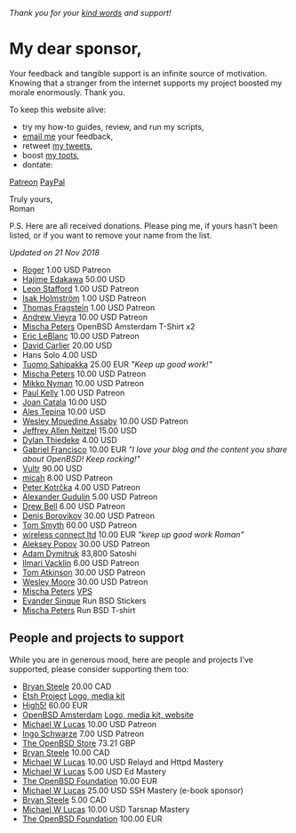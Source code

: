 _Thank you for your [kind words](words.html) and support!_

# My dear sponsor,

Your feedback and tangible support is an infinite source of motivation.
Knowing that a stranger from the internet supports my project boosted
my morale enormously. Thank you.

To keep this website alive:

- try my how-to guides, review, and run my scripts,
- [email me](mailto:hi@romanzolotarev.com) your feedback,
- retweet [my tweets](https://twitter.com/romanzolotarev),
- boost [my toots](https://bsd.network/@romanzolotarev),
- dontate:

<!-- - send satoshis to [`3MZ9d6NTsirYfjx9iJVieT2WCHnzBZckHd`](bitcoin://3MZ9d6NTsirYfjx9iJVieT2WCHnzBZckHd), -->

<a href="/patreon.html"><span class="form__button form__button-patreon">Patreon</span></a>
<a href="/paypal.html"><span class="form__button form__button-paypal">PayPal</span></a>

Truly yours,<br>
Roman

P.S. Here are all received donations. Please ping me, if yours hasn't
been listed, or if you want to remove your name from the list.

_Updated on 21 Nov 2018_

- [Roger](https://www.patreon.com/solvaholic/creators "21 Nov 2018") 1.00 USD Patreon
- [Hajime Edakawa](https://twitter.com/hjmedkw "13 Nov 2018") 50.00 USD
- [Leon Stafford](https://www.patreon.com/beautifulmoalboal "12 Nov 2018") 1.00 USD Patreon
- [Isak Holmstr&ouml;m](https://www.patreon.com/iah/creators "03 Nov 2018") 1.00 USD Patreon
- [Thomas Fragstein](https://www.patreon.com/user/creators?u=3821228 "01 Nov 2018") 1.00 USD Patreon
- [Andrew Vieyra](https://www.patreon.com/andrewvieyra/creators "31 Oct 2018") 10.00 USD Patreon
- [Mischa Peters](https://twitter.com/mischapeters "14 Oct 2018") OpenBSD Amsterdam T-Shirt x2
- [Eric LeBlanc](https://www.patreon.com/user/creators?u=845703 "02 Oct 2018") 10.00 USD Patreon
- [David Carlier](https://twitter.com/devnexen "01 Oct 2018") 20.00 USD
- Hans Solo 4.00 USD
- [Tuomo Sahipakka](https://twitter.com/tuomosa "01 Oct 2018") 25.00 EUR _"Keep up good work!"_
- [Mischa Peters](https://www.patreon.com/user/creators?u=13855226 "29 Sep 2018") 10.00 USD Patreon
- [Mikko Nyman](https://www.patreon.com/user/creators?u=13641444 "18 Sep 2018") 10.00 USD Patreon
- [Paul Kelly](https://www.patreon.com/user?u=13444615 "08 Sep 2018") 1.00 USD Patreon
- [Joan Catala](https://twitter.com/joancatala "22 Aug 2018") 10.00 USD
- [Ales Tepina](https://twitter.com/alestepi "21 Aug 2018") 10.00 USD
- [Wesley Mouedine Assaby](https://twitter.com/wesley974 "20 Aug 2018") 10.00 USD Patreon
- [Jeffrey Allen Neitzel](https://jan.etsh.io/ "24 Jul 2018") 15.00 USD
- [Dylan Thiedeke](https://www.patreon.com/user/creators?u=2300411 "24 Jun 2018") 4.00 USD
- [Gabriel Francisco](https://twitter.com/fgbreel "8 Jun 2018") 10.00 EUR _"I love your blog and the content you share about OpenBSD! Keep rocking!"_
- [Vultr](https://www.vultr.com/?ref=7035749 "8 Jun 2018") 90.00 USD
- [micah](https://www.patreon.com/user/creators?u=4721204 "28 May 2018") 8.00 USD Patreon
- [Peter Kotr&#x10D;ka](https://www.patreon.com/pkotrcka/creators "Since 16 May 2018") 4.00 USD Patreon
- [Alexander Gudulin](https://www.patreon.com/agudulin/creators "Since 14 May 2018") 5.00 USD Patreon
- [Drew Bell](https://www.patreon.com/droob/creators "Since 29 Apr 2018") 6.00 USD Patreon
- [Denis Borovikov](https://www.patreon.com/user/creators?u=10926064 "Since 25 Apr 2018") 30.00 USD Patreon
- [Tom Smyth](https://www.patreon.com/user/creators?u=10913897 "Since 24 Apr 2018") 60.00 USD Patreon
- [wireless connect ltd](http://wirelessconnect.eu "24 Apr 2018") 10.00 EUR _"keep up good work Roman"_
- [Aleksey Popov](https://www.patreon.com/user?u=10910753 "Since 24 Apr 2018") 30.00 USD Patreon
- [Adam Dymitruk](https://twitter.com/adymitruk "24 Apr 2018") 83,800 Satoshi
- [Ilmari Vacklin](https://www.patreon.com/user?u=2288738 "Since 23 Apr 2018") 6.00 USD Patreon
- [Tom Atkinson](https://www.patreon.com/user?u=10778845 "Since 16 Apr 2018") 30.00 USD Patreon
- [Wesley Moore](https://www.patreon.com/wezm "15 Apr 2018") 30.00 USD Patreon
- [Mischa Peters](https://twitter.com/mischapeters "13 Apr 2018") [VPS](https://openbsd.amsterdam/?rz)
- [Evander Sinque](https://twitter.com/FiLiS "31 Oct 2017") Run BSD Stickers
- [Mischa Peters](https://twitter.com/mischapeters "19 Sep 2017") Run BSD T-shirt

## People and projects to support

While you are in generous mood, here are people and projects I've
supported, please consider supporting them too:

- [Bryan Steele](https://brynet.biz.tm/ "02 Nov 2018 2HE50576BY512230V") 20.00 CAD
- [Etsh Project](https://etsh.io/ "23 Jul 2018") [Logo, media kit](/etsh.io/)
- [High5!](https://high5.nl/ "Since 20 Jun 2018") 60.00 EUR
- [OpenBSD Amsterdam](https://openbsd.amsterdam/?rz "Since 10 Jun 2018") [Logo, media kit, website](/openbsd.amsterdam/)
- [Michael W Lucas](https://www.patreon.com/mwlucas "Since 1 Jul 2018") 10.00 USD Patreon
- [Ingo Schwarze](https://www.patreon.com/IngoSchwarze "Since 1 Jun 2018") 7.00 USD Patreon
- [The OpenBSD Store](https://www.openbsdstore.com/ "6 May 2018 41389") 73.21 GBP
- [Bryan Steele](https://brynet.biz.tm/ "16 Apr 2018 5M5560322U154440G") 10.00 CAD
- [Michael W Lucas](https://www.michaelwlucas.com/tools/relayd "1 Apr 2018") 10.00 USD Relayd and Httpd Mastery
- [Michael W Lucas](https://www.michaelwlucas.com/tools/ed "1 Apr 2018") 5.00 USD Ed Mastery
- [The OpenBSD Foundation](https://www.openbsdfoundation.org/donations.html "15 Dec 2017 91920137MK9975307") 10.00 EUR
- [Michael W Lucas](https://www.michaelwlucas.com/tools/ssh "2 Nov 2017") 25.00 USD SSH Mastery (e-book sponsor)
- [Bryan Steele](https://brynet.biz.tm/ "6 Oct 2017 0AB18292BG563772H") 5.00 CAD
- [Michael W Lucas](https://www.michaelwlucas.com/tools/tarsnap "14 Sep 2017") 10.00 USD Tarsnap Mastery
- [The OpenBSD Foundation](https://www.openbsdfoundation.org/donations.html "25 Aug 2017 7BF04702TU178773D") 100.00 EUR

